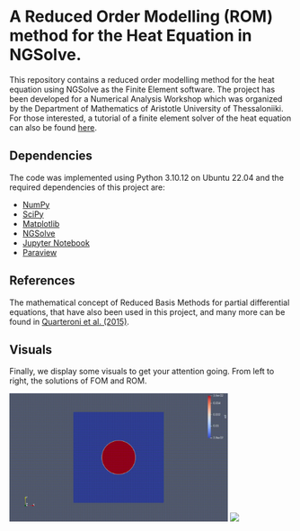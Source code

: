 # A Reduced Order Modelling (ROM) method for the Heat Equation in NGSolve.

This repository contains a reduced order modelling method for the heat equation using NGSolve as the Finite Element software. The project has been developed for a Numerical Analysis Workshop which was organized by the Department of Mathematics of Aristotle University of Thessaloniiki. For those interested, a tutorial of a finite element solver of the heat equation can also be found [here](https://github.com/JSchoeberl/iFEM/blob/master/timedependent/intro/heatequation.ipynb). 

## Dependencies

The code was implemented using Python 3.10.12 on Ubuntu 22.04 and the required dependencies of this project are:
* [NumPy](https://numpy.org/)
* [SciPy](https://scipy.org/)
* [Matplotlib](https://matplotlib.org/)
* [NGSolve](https://ngsolve.org/)
* [Jupyter Notebook](https://jupyter.org/)
* [Paraview](https://www.paraview.org/)

## References

The mathematical concept of Reduced Basis Methods for partial differential equations, that have also been used in this project, and many more can be found in [Quarteroni et al. (2015)](https://doi.org/10.1007/978-3-319-15431-2).

## Visuals

Finally, we display some visuals to get your attention going. From left to right, the solutions of FOM and ROM.

<p float="middle">

<img src="https://github.com/PaggeliD/Heat-Equation-ROM/blob/main/sols/u_approx/png_files/uh_sol.gif" alt="FOM" width=389 />
<img src="/home/paschalis/Documents/Github-ROM/Heat-ROM/sols/u_red_r4/png_files/ur_sol.gif" width=389 />

</p>
